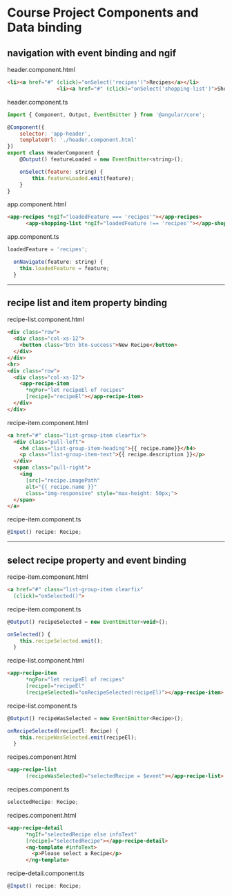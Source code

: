 # Course Project Components and Data binding

## navigation with event binding and ngif

header.component.html
```html
<li><a href="#" (click)="onSelect('recipes')">Recipes</a></li>
                <li><a href="#" (click)="onSelect('shopping-list')">Shopping List</a></li>
```
header.component.ts
```javascript
import { Component, Output, EventEmitter } from '@angular/core';

@Component({
    selector: 'app-header',
    templateUrl: './header.component.html'
})
export class HeaderComponent {
    @Output() featureLoaded = new EventEmitter<string>();

    onSelect(feature: string) {
        this.featureLoaded.emit(feature);
    }
}
```
app.component.html
```html
<app-recipes *ngIf="loadedFeature === 'recipes'"></app-recipes>
      <app-shopping-list *ngIf="loadedFeature !== 'recipes'"></app-shopping-list>
```
app.component.ts
```javascript
loadedFeature = 'recipes';

  onNavigate(feature: string) {
    this.loadedFeature = feature;
  }
```
---
## recipe list and item property binding

recipe-list.component.html
```html
<div class="row">
  <div class="col-xs-12">
    <button class="btn btn-success">New Recipe</button>
  </div>
</div>
<hr>
<div class="row">
  <div class="col-xs-12">
    <app-recipe-item 
      *ngFor="let recipeEl of recipes"
      [recipe]="recipeEl"></app-recipe-item>
  </div>
</div>
```
recipe-item.component.html
```html
<a href="#" class="list-group-item clearfix">
  <div class="pull-left">
    <h4 class="list-group-item-heading">{{ recipe.name}}</h4>
    <p class="list-group-item-text">{{ recipe.description }}</p>
  </div>
  <span class="pull-right">
    <img 
      [src]="recipe.imagePath" 
      alt="{{ recipe.name }}" 
      class="img-responsive" style="max-height: 50px;">
  </span>
</a>
```
recipe-item.component.ts
```javascript
@Input() recipe: Recipe;
```
---
## select recipe property and event binding

recipe-item.component.html
```html
<a href="#" class="list-group-item clearfix"
  (click)="onSelected()">
```
recipe-item.component.ts
```javascript
@Output() recipeSelected = new EventEmitter<void>();

onSelected() {
    this.recipeSelected.emit();
  }
```
recipe-list.component.html
```html
<app-recipe-item 
      *ngFor="let recipeEl of recipes"
      [recipe]="recipeEl"
      (recipeSelected)="onRecipeSelected(recipeEl)"></app-recipe-item>
```

recipe-list.component.ts
```javascript
@Output() recipeWasSelected = new EventEmitter<Recipe>();

onRecipeSelected(recipeEl: Recipe) {
    this.recipeWasSelected.emit(recipeEl);
  }
```
recipes.component.html
```html
<app-recipe-list
      (recipeWasSelected)="selectedRecipe = $event"></app-recipe-list>
```
recipes.component.ts
```javascript
selectedRecipe: Recipe;
```
recipes.component.html
```html
<app-recipe-detail
      *ngIf="selectedRecipe else infoText"
      [recipe]="selectedRecipe"></app-recipe-detail>
      <ng-template #infoText>
        <p>Please select a Recipe</p>
      </ng-template>
```

recipe-detail.component.ts
```javascript
@Input() recipe: Recipe;
```


